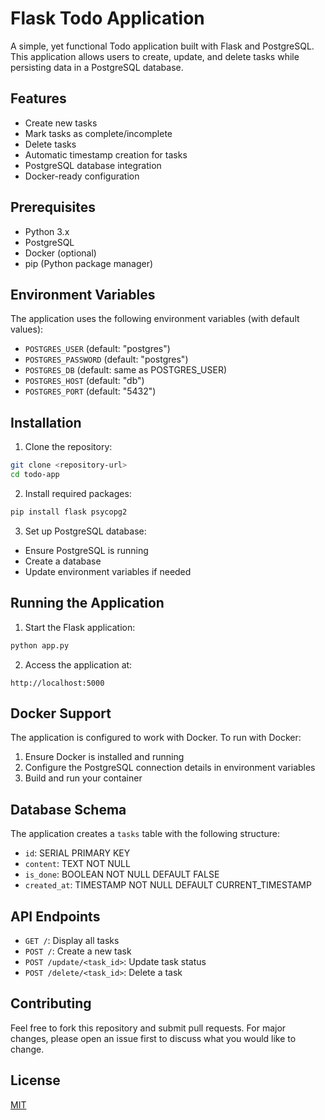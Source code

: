 # Flask Todo Application

A simple, yet functional Todo application built with Flask and PostgreSQL. This application allows users to create, update, and delete tasks while persisting data in a PostgreSQL database.

## Features

- Create new tasks
- Mark tasks as complete/incomplete
- Delete tasks
- Automatic timestamp creation for tasks
- PostgreSQL database integration
- Docker-ready configuration

## Prerequisites

- Python 3.x
- PostgreSQL
- Docker (optional)
- pip (Python package manager)

## Environment Variables

The application uses the following environment variables (with default values):

- `POSTGRES_USER` (default: "postgres")
- `POSTGRES_PASSWORD` (default: "postgres")
- `POSTGRES_DB` (default: same as POSTGRES_USER)
- `POSTGRES_HOST` (default: "db")
- `POSTGRES_PORT` (default: "5432")

## Installation

1. Clone the repository:
```bash
git clone <repository-url>
cd todo-app
```

2. Install required packages:
```bash
pip install flask psycopg2
```

3. Set up PostgreSQL database:
- Ensure PostgreSQL is running
- Create a database
- Update environment variables if needed

## Running the Application

1. Start the Flask application:
```bash
python app.py
```

2. Access the application at:
```
http://localhost:5000
```

## Docker Support

The application is configured to work with Docker. To run with Docker:

1. Ensure Docker is installed and running
2. Configure the PostgreSQL connection details in environment variables
3. Build and run your container

## Database Schema

The application creates a `tasks` table with the following structure:

- `id`: SERIAL PRIMARY KEY
- `content`: TEXT NOT NULL
- `is_done`: BOOLEAN NOT NULL DEFAULT FALSE
- `created_at`: TIMESTAMP NOT NULL DEFAULT CURRENT_TIMESTAMP

## API Endpoints

- `GET /`: Display all tasks
- `POST /`: Create a new task
- `POST /update/<task_id>`: Update task status
- `POST /delete/<task_id>`: Delete a task

## Contributing

Feel free to fork this repository and submit pull requests. For major changes, please open an issue first to discuss what you would like to change.

## License

[MIT](https://choosealicense.com/licenses/mit/)
